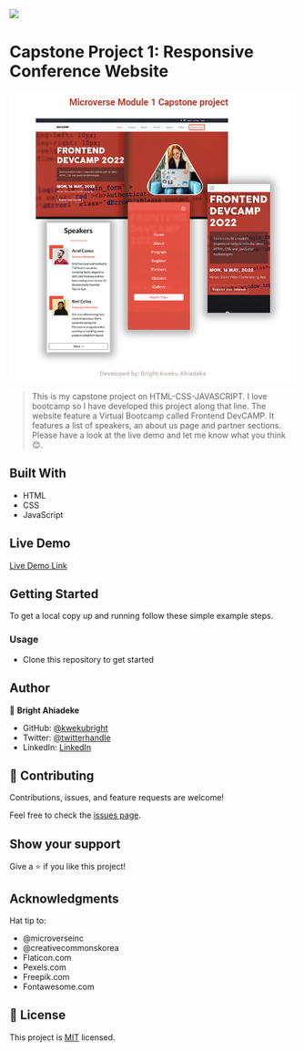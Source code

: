 ![](https://img.shields.io/badge/Microverse-blueviolet)

# Capstone Project 1: Responsive Conference Website

![screenshot](./images/html-capstone.png)

> This is my capstone project on HTML-CSS-JAVASCRIPT. I love bootcamp so I have developed this project along that line. The website feature a Virtual Bootcamp called Frontend DevCAMP. It features a list of speakers, an about us page and partner sections. Please have a look at the live demo and let me know what you think 😊.

## Built With

- HTML
- CSS
- JavaScript

## Live Demo

[Live Demo Link](https://kwekubright.github.io/portfolio/)

## Getting Started

To get a local copy up and running follow these simple example steps.

### Usage

- Clone this repository to get started

## Author

👤 **Bright Ahiadeke**

- GitHub: [@kwekubright](https://github.com/kwekubright)
- Twitter: [@twitterhandle](https://twitter.com/kwekubright_)
- LinkedIn: [LinkedIn](https://linkedin.com/in/kwekubright)


## 🤝 Contributing

Contributions, issues, and feature requests are welcome!

Feel free to check the [issues page](../../issues/).

## Show your support

Give a ⭐️ if you like this project!

## Acknowledgments

 Hat tip to:
- @microverseinc
- @creativecommonskorea
- Flaticon.com
- Pexels.com
- Freepik.com
- Fontawesome.com


## 📝 License

This project is [MIT](./MIT.md) licensed.